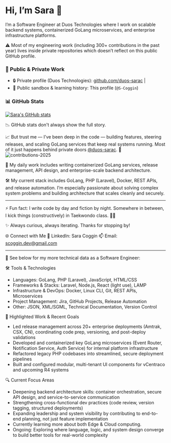 # Hi, I’m Sara 👋

I’m a Software Engineer at Duos Technologies where I work on scalable backend systems, containerized GoLang microservices, and enterprise infrastructure platforms.

⚠️ Most of my engineering work (including 300+ contributions in the past year) lives inside private repositories which doesn’t reflect on this public GitHub profile.

### 🔗 Public & Private Work
- 🔒 Private profile (Duos Technologies): [github.com/duos-sarac](https://github.com/duos-sarac)  |  
- 🌱 Public sandbox & learning history: This profile (`@S-Coggin`)

### 📊 GitHub Stats 
[![Sara's GitHub stats](https://github-readme-stats.vercel.app/api?username=S-Coggin&show_icons=true&theme=default)](https://github.com/S-Coggin)

📉 GitHub stats don't always show the full story.

📈 But trust me —  I’ve been deep in the code — building features, steering releases, and scaling GoLang services that keep real systems running. Most of it just happens behind private doors [@duos-sarac](https://github.com/duos-sarac). 🔐
![contributions-2025](https://github.com/user-attachments/assets/c0772330-0537-4500-91cb-dadda3201f2d)

🧠 My daily work includes writing containerized GoLang services, release management, API design, and enterprise-scale backend architecture.

🛠️ My current stack includes GoLang, PHP (Laravel), Docker, REST APIs, and release automation. I’m especially passionate about solving complex system problems and building architecture that scales cleanly and securely.

---

⚡ Fun fact: I write code by day and fiction by night. Somewhere in between, I kick things (constructively) in Taekwondo class. 🥋💥

✨ Always curious, always iterating. Thanks for stopping by!

🌐 Connect with Me
📎 LinkedIn: Sara Coggin
📫 Email: scoggin.dev@gmail.com

---

🔭 See below for my more technical data as a Software Engineer: 

🛠️ Tools & Technologies
- Languages: GoLang, PHP (Laravel), JavaScript, HTML/CSS
- Frameworks & Stacks: Laravel, Node.js, React (light use), LAMP
- Infrastructure & DevOps: Docker, Linux CLI, Git, REST APIs, Microservices
- Project Management: Jira, GitHub Projects, Release Automation
- Other: JSON, XML/SGML, Technical Documentation, Version Control

🚀 Highlighted Work & Recent Goals
- Led release management across 20+ enterprise deployments (Amtrak, CSX, CN), coordinating code prep, versioning, and post-deploy validations
- Developed and containerized key GoLang microservices (Event Router, Notification Service, Auth Service) for internal platform infrastructure
- Refactored legacy PHP codebases into streamlined, secure deployment pipelines
- Built and configured modular, multi-tenant UI components for vCentraco and upcoming R4 systems

🔍 Current Focus Areas
- Deepening backend architecture skills: container orchestration, secure API design, and service-to-service communication
- Strengthening cross-functional dev practices (code review, version tagging, structured deployments)
- Expanding leadership and system visibility by contributing to end-to-end planning, not just feature implementation
- Currently learning more about both Edge & Cloud computing. 
- Ongoing: Exploring where language, logic, and system design converge to build better tools for real-world complexity





